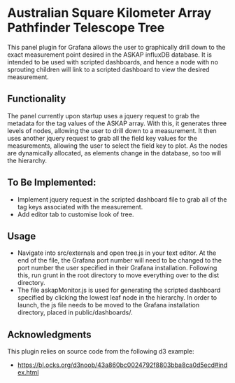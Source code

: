 # Australian Square Kilometer Array Pathfinder Telescope Tree

This panel plugin for Grafana allows the user to graphically drill down to the exact measurement point desired in the ASKAP influxDB database. It is intended to be used with scripted dashboards, and hence a node with no sprouting children will link to a scripted dashboard to view the desired measurement.

## Functionality

The panel currently upon startup uses a jquery request to grab the metadata for the tag values of the ASKAP array. With this, it generates three levels of nodes, allowing the user to drill down to a measurement. It then uses another jquery request to grab all the field key values for the measurements, allowing the user to select the field key to plot. As the nodes are dynamically allocated, as elements change in the database, so too will the hierarchy.

## To Be Implemented:

* Implement jquery request in the scripted dashboard file to grab all of the tag keys associated with the measurement.
* Add editor tab to customise look of tree.

## Usage

* Navigate into src/externals and open tree.js in your text editor. At the end of the file, the Grafana port number will need to be changed to the port number the user specified in their Grafana installation. Following this, run grunt in the root directory to move everything over to the dist directory.
* The file askapMonitor.js is used for generating the scripted dashboard specified by clicking the lowest leaf node in the hierarchy. In order to launch, the js file needs to be moved to the Grafana installation directory, placed in public/dashboards/.

## Acknowledgments

This plugin relies on source code from the following d3 example:

* https://bl.ocks.org/d3noob/43a860bc0024792f8803bba8ca0d5ecd#index.html
